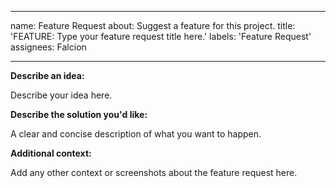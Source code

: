 ----
name: Feature Request
about: Suggest a feature for this project.
title: 'FEATURE: Type your feature request title here.'
labels: 'Feature Request'
assignees: Falcion

---

**Describe an idea:**

Describe your idea here.

**Describe the solution you'd like:**

A clear and concise description of what you want to happen.

**Additional context:**

Add any other context or screenshots about the feature request here.